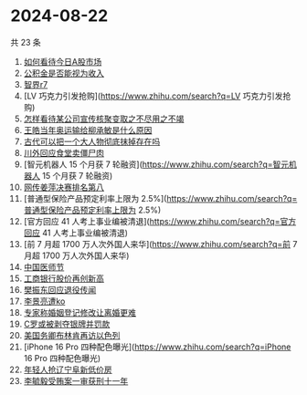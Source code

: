 # 2024-08-22

共 23 条

<!-- BEGIN -->
<!-- 最后更新时间 Thu Aug 22 2024 17:09:40 GMT+0800 (China Standard Time) -->

1. [如何看待今日A股市场](https://www.zhihu.com/search?q=如何看待今日A股市场)
1. [公积金是否能视为收入](https://www.zhihu.com/search?q=公积金是否能视为收入)
1. [智界r7](https://www.zhihu.com/search?q=智界r7)
1. [LV 巧克力引发抢购](https://www.zhihu.com/search?q=LV 巧克力引发抢购)
1. [怎样看待某公司宣传核聚变取之不尽用之不竭](https://www.zhihu.com/search?q=怎样看待某公司宣传核聚变取之不尽用之不竭)
1. [王皓当年奥运输给柳承敏是什么原因](https://www.zhihu.com/search?q=王皓当年奥运输给柳承敏是什么原因)
1. [古代可以把一个大人物彻底抹掉存在吗](https://www.zhihu.com/search?q=古代可以把一个大人物彻底抹掉存在吗)
1. [川外回应食堂卖僵尸肉](https://www.zhihu.com/search?q=川外回应食堂卖僵尸肉)
1. [智元机器人 15 个月获 7 轮融资](https://www.zhihu.com/search?q=智元机器人 15
   个月获 7 轮融资)
1. [网传姜萍决赛排名第八](https://www.zhihu.com/search?q=网传姜萍决赛排名第八)
1. [普通型保险产品预定利率上限为
   2.5%](https://www.zhihu.com/search?q=普通型保险产品预定利率上限为 2.5%)
1. [官方回应 41 人考上事业编被清退](https://www.zhihu.com/search?q=官方回应 41
   人考上事业编被清退)
1. [前 7 月超 1700 万人次外国人来华](https://www.zhihu.com/search?q=前 7 月超
   1700 万人次外国人来华)
1. [中国医师节](https://www.zhihu.com/search?q=中国医师节)
1. [工商银行股价再创新高](https://www.zhihu.com/search?q=工商银行股价再创新高)
1. [樊振东回应退役传闻](https://www.zhihu.com/search?q=樊振东回应退役传闻)
1. [李景亮遭ko](https://www.zhihu.com/search?q=李景亮遭ko)
1. [专家称婚姻登记修改让离婚更难](https://www.zhihu.com/search?q=专家称婚姻登记修改让离婚更难)
1. [C罗或被剥夺银牌并罚款](https://www.zhihu.com/search?q=C罗或被剥夺银牌并罚款)
1. [美国务卿布林肯再访以色列](https://www.zhihu.com/search?q=美国务卿布林肯再访以色列)
1. [iPhone 16 Pro 四种配色曝光](https://www.zhihu.com/search?q=iPhone 16 Pro
   四种配色曝光)
1. [年轻人抢辽宁阜新低价房](https://www.zhihu.com/search?q=年轻人抢辽宁阜新低价房)
1. [李毓毅受贿案一审获刑十一年](https://www.zhihu.com/search?q=李毓毅受贿案一审获刑十一年)

<!-- END -->
